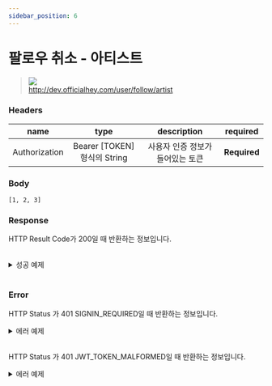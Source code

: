 ```yaml
---
sidebar_position: 6
---
```


# 팔로우 취소 - 아티스트


> ![](https://img.shields.io/static/v1?label=&message=DELETE&color=red) <br/>
> http://dev.officialhey.com/user/follow/artist



### Headers
|      name     |           type            |  description  | required |
|:-------------:|:-------------------------:|:-------------:| :---: |
| Authorization | Bearer [TOKEN] 형식의 String | 사용자 인증 정보가 들어있는 토큰	 | **Required** |


### Body

```
[1, 2, 3]
```


### Response

HTTP Result Code가 200일 때 반환하는 정보입니다.

<br/>

  <details markdown="1">
  <summary>성공 예제</summary>

  ```
{
    "ok": true,
    "data": null
}
  ```
  </details>

<br/>

### Error

HTTP Status 가 401 SIGNIN_REQUIRED일 때 반환하는 정보입니다.

<details markdown="1">
  <summary>에러 예제 </summary>

  ```
  {
    "ok": false,
    "timestamp": "2024-04-18T16:20:43.101276",
    "status": 401,
    "error": "UNAUTHORIZED",
    "code": "SIGNIN_REQUIRED",
    "message": "로그인을 하지 않았습니다."
}
  ```


  </details>
<br/>

HTTP Status 가 401 JWT_TOKEN_MALFORMED일 때 반환하는 정보입니다.


<details markdown="1">
  <summary>에러 예제 </summary>

  ```
  {
    "ok": false,
    "timestamp": "2024-04-18T16:33:08.654105",
    "status": 401,
    "error": "UNAUTHORIZED",
    "code": "JWT_TOKEN_MALFORMED",
    "message": "JWT 토큰 형식이 맞지 않습니다."
}
  ```


  </details>
<br/>

